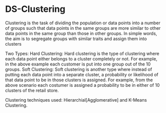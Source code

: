 # DS-Clustering
Clustering is the task of dividing the population or data points into a number of groups such that data points in the same groups are more similar to other data points in the same group than those in other groups. In simple words, the aim is to segregate groups with similar traits and assign them into clusters

Two Types:
Hard Clustering: Hard clustering is the type of clustering where each data point either belongs to a cluster completely or not. For example, in the above example each customer is put into one group out of the 10 groups.
Soft Clustering: Soft clustering is another type where instead of putting each data point into a separate cluster, a probability or likelihood of that data point to be in those clusters is assigned. For example, from the above scenario each costumer is assigned a probability to be in either of 10 clusters of the retail store.

Clustering techniques used: Hierarchial[Agglomerative] and K-Means Clustering.
